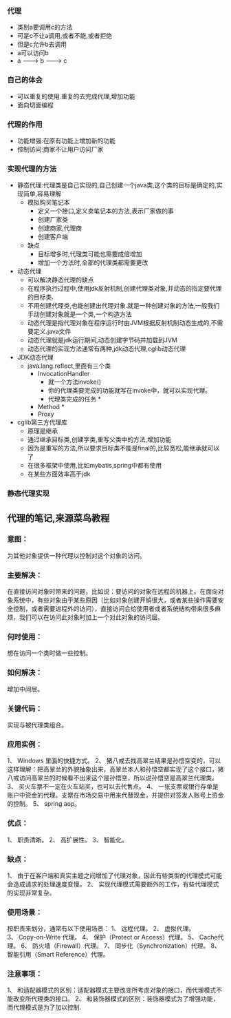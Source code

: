### 代理
* 类别a要调用c的方法
* 可是c不让a调用,或者不能,或者拒绝
* 但是c允许b去调用
* a可以访问b
* a ---> b ---> c

### 自己的体会
* 可以重复的使用.重复的去完成代理,增加功能
* 面向切面编程

### 代理的作用
* 功能增强:在原有功能上增加新的功能
* 控制访问:商家不让用户访问厂家

### 实现代理的方法
* 静态代理:代理类是自己实现的,自己创建一个java类,这个类的目标是确定的,实现简单,容易理解
  * 模拟购买笔记本
    * 定义一个接口,定义卖笔记本的方法,表示厂家做的事
    * 创建厂家类
    * 创建商家,代理商
    * 创建客户端
  * 缺点
    * 目标增多时,代理类可能也需要成倍增加
    * 增加一个方法时,全部的代理类都需要更改
* 动态代理
  * 可以解决静态代理的缺点
  * 在程序执行过程中,使用jdk反射机制,创建代理类对象,并动态的指定要代理的目标类.
  * 不用创建代理类,也能创建出代理对象.就是一种创建对象的方法,一般我们手动创建对象就是一个类,一个构造方法
  * 动态代理是指代理对象在程序运行时由JVM根据反射机制动态生成的,不需要定义.java文件
  * 动态代理就是jdk运行期间,动态创建字节码并加载到JVM
  * 动态代理的实现方法通常有两种,jdk动态代理,cglib动态代理
* JDK动态代理
  * java.lang.reflect,里面有三个类
    * InvocationHandler
      * 就一个方法invoke()
      * 你的代理类要完成的功能就写在invoke中，就可以实现代理。
      * 代理类完成的任务
        * 
    * Method
      * 
    * Proxy
* cglib第三方代理库
  * 原理是继承
  * 通过继承目标类,创建字类,重写父类中的方法,增加功能
  * 因为是重写的方法,所以要求目标类不能是final的,比较宽松,能继承就可以了
  * 在很多框架中使用,比如mybatis,spring中都有使用
  * 在某些方面效率高于jdk
### 静态代理实现

## 代理的笔记,来源菜鸟教程

### 意图：
为其他对象提供一种代理以控制对这个对象的访问。

### 主要解决：
在直接访问对象时带来的问题，比如说：要访问的对象在远程的机器上。在面向对象系统中，有些对象由于某些原因（比如对象创建开销很大，或者某些操作需要安全控制，或者需要进程外的访问），直接访问会给使用者或者系统结构带来很多麻烦，我们可以在访问此对象时加上一个对此对象的访问层。

### 何时使用：
想在访问一个类时做一些控制。

### 如何解决：
增加中间层。

### 关键代码：
实现与被代理类组合。

### 应用实例： 
1、 Windows 里面的快捷方式。 
2、 猪八戒去找高翠兰结果是孙悟空变的，可以这样理解：把高翠兰的外貌抽象出来，高翠兰本人和孙悟空都实现了这个接口，猪八戒访问高翠兰的时候看不出来这个是孙悟空，所以说孙悟空是高翠兰代理类。 
3、 买火车票不一定在火车站买，也可以去代售点。 
4、 一张支票或银行存单是账户中资金的代理。支票在市场交易中用来代替现金，并提供对签发人账号上资金的控制。 
5、 spring aop。

### 优点： 
1、 职责清晰。 
2、 高扩展性。 
3、 智能化。

### 缺点： 
1、 由于在客户端和真实主题之间增加了代理对象，因此有些类型的代理模式可能会造成请求的处理速度变慢。 
2、 实现代理模式需要额外的工作，有些代理模式的实现非常复杂。

### 使用场景：
按职责来划分，通常有以下使用场景： 
1、 远程代理。 
2、 虚拟代理。  
3、 Copy-on-Write 代理。 
4、 保护（Protect or Access）代理。 
5、 Cache代理。 
6、 防火墙（Firewall）代理。 
7、 同步化（Synchronization）代理。 
8、 智能引用（Smart Reference）代理。

### 注意事项： 
1、 和适配器模式的区别：适配器模式主要改变所考虑对象的接口，而代理模式不能改变所代理类的接口。 
2、 和装饰器模式的区别：装饰器模式为了增强功能，而代理模式是为了加以控制. 

